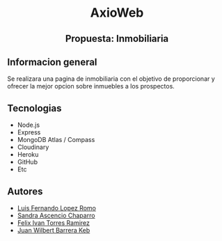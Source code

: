 <p align="center">
  <h1 align="center">AxioWeb</h1>
  <h2 align="center">Propuesta: Inmobiliaria</h2>
</p>

## Informacion general
Se realizara una pagina de inmobiliaria con el objetivo de proporcionar y ofrecer la mejor opcion sobre inmuebles a los prospectos.
	
## Tecnologias
* Node.js
* Express
* MongoDB Atlas / Compass
* Cloudinary
* Heroku
* GitHub
* Etc

## Autores
* [Luis Fernando Lopez Romo](https://github.com/Romo43)
* [Sandra Ascencio Chaparro](https://github.com/Sandra-618)
* [Felix Ivan Torres Ramirez](https://github.com/FelitsTR)
* [Juan Wilbert Barrera Keb](https://github.com/juanbake)

